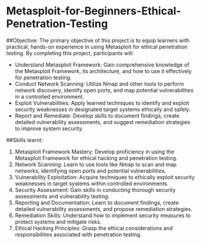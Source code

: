 # Metasploit-for-Beginners-Ethical-Penetration-Testing

##Objective:
The primary objective of this project is to equip learners with practical, hands-on experience in using Metasploit for ethical penetration testing. By completing this project, participants will:

- Understand Metasploit Framework: Gain comprehensive knowledge of the Metasploit Framework, its architecture, and how to use it effectively for penetration testing.
- Conduct Network Scanning: Utilize Nmap and other tools to perform network discovery, identify open ports, and map potential vulnerabilities in a controlled environment.
- Exploit Vulnerabilities: Apply learned techniques to identify and exploit security weaknesses in designated target systems ethically and safely.
- Report and Remediate: Develop skills to document findings, create detailed vulnerability assessments, and suggest remediation strategies to improve system security.



##Skills learnt:

1. Metasploit Framework Mastery: Develop proficiency in using the Metasploit Framework for ethical hacking and penetration testing.
2. Network Scanning: Learn to use tools like Nmap to scan and map networks, identifying open ports and potential vulnerabilities.
3. Vulnerability Exploitation: Acquire techniques to ethically exploit security weaknesses in target systems within controlled environments.
4. Security Assessment: Gain skills in conducting thorough security assessments and vulnerability testing.
5. Reporting and Documentation: Learn to document findings, create detailed vulnerability assessments, and propose remediation strategies.
6. Remediation Skills: Understand how to implement security measures to protect systems and mitigate risks.
7. Ethical Hacking Principles: Grasp the ethical considerations and responsibilities associated with penetration testing.
